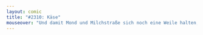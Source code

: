 ```yaml
---
layout: comic
title: "#2310: Käse"
mouseover: "Und damit Mond und Milchstraße sich noch eine Weile halten, ist es im Weltraum so kalt."
---
```

